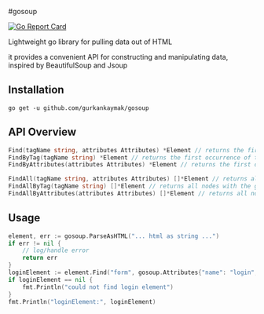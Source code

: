 #gosoup

[![Go Report Card](https://goreportcard.com/badge/github.com/gurkankaymak/gosoup)](https://goreportcard.com/report/github.com/gurkankaymak/gosoup)

Lightweight go library for pulling data out of HTML

it provides a convenient API for constructing and manipulating data, inspired by BeautifulSoup and Jsoup

## Installation
```go get -u github.com/gurkankaymak/gosoup```

## API Overview
```go
Find(tagName string, attributes Attributes) *Element // returns the first occurrence of the node with the given tagName and attributes
FindByTag(tagName string) *Element // returns the first occurrence of the node with the given tagName
FindByAttributes(attributes Attributes) *Element // returns the first occurrence of the node with the given attributes

FindAll(tagName string, attributes Attributes) []*Element // returns all nodes with the given tagName and attributes
FindAllByTag(tagName string) []*Element // returns all nodes with the given tagName
FindAllByAttributes(attributes Attributes) []*Element // returns all nodes with the given attributes
```

## Usage
```go
element, err := gosoup.ParseAsHTML("... html as string ...")
if err != nil {
    // log/handle error
    return err
}
loginElement := element.Find("form", gosoup.Attributes{"name": "login", "class": "loginTable"})
if loginElement == nil {
    fmt.Println("could not find login element")
}
fmt.Println("loginElement:", loginElement)
```